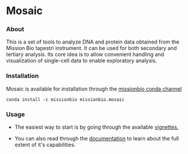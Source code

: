# Mosaic

### About

This is a set of tools to analyze DNA and protein data obtained
from the Mission Bio tapestri instrument. It can be used for both secondary
and tertiary analysis. Its core idea is to allow convenient handling
and visualization of single-cell data to enable exploratory analysis.

### Installation

Mosaic is available for installation through the [missionbio conda channel](https://anaconda.org/missionbio)

```
conda install -c missionbio missionbio.mosaic
```

### Usage

- The easiest way to start is by going through the available [vignettes.](https://github.com/MissionBio/vignettes)

- You can also read through the [documentation](https://missionbio.github.io/mosaic/) to learn
  about the full extent of it's capabilities.
